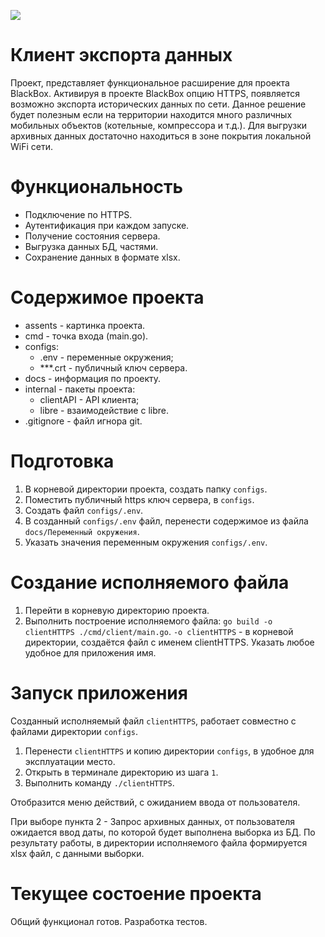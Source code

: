 ![](https://github.com/Part001-R/assets/blob/main/assets/Client%20HTTPS.png)

# Клиент экспорта данных

Проект, представляет функциональное расширение для проекта BlackBox. Активируя в проекте BlackBox опцию HTTPS, появляется возможно экспорта исторических данных по сети. Данное решение будет полезным если на территории находится много различных мобильных объектов (котельные, компрессора и т.д.). Для выгрузки архивных данных достаточно находиться в зоне покрытия локальной WiFi сети. 

# Функциональность
+ Подключение по HTTPS.
+ Аутентификация при каждом запуске.
+ Получение состояния сервера.
+ Выгрузка данных БД, частями. 
+ Сохранение данных в формате xlsx.

# Содержимое проекта
+ assents - картинка проекта.
+ cmd - точка входа (main.go).
+ configs:
  + .env - переменные окружения;
  + ***.crt - публичный ключ сервера.
+ docs - информация по проекту.
+ internal - пакеты проекта:
  +  clientAPI - API клиента;
  +  libre - взаимодействие с libre.
+ .gitignore - файл игнора git.

# Подготовка
1.  В корневой директории проекта, создать папку `configs`.
2.  Поместить публичный https ключ сервера, в `configs`.
3.  Создать файл `configs/.env`.
4.  В созданный `configs/.env` файл, перенести содержимое из файла `docs/Переменный окружения`.
5.  Указать значения переменным окружения `configs/.env`. 

# Создание исполняемого файла
1. Перейти в корневую директорию проекта.
2. Выполнить построение исполняемого файла: `go build -o clientHTTPS ./cmd/client/main.go`.
   `-o clientHTTPS` -  в корневой директории, создаётся файл с именем clientHTTPS. Указать любое удобное для приложения имя.

# Запуск приложения
Созданный исполняемый файл `clientHTTPS`, работает совместно с файлами директории `configs`. 
1. Перенести `clientHTTPS` и копию директории `configs`, в удобное для эксплуатации место.
2. Открыть в терминале директорию из шага `1`.
3. Выполнить команду `./clientHTTPS`.

Отобразится меню действий, с ожиданием ввода от пользователя.

При выборе пункта 2 - Запрос архивных данных, от пользователя ожидается ввод даты, по которой будет выполнена выборка из БД.
По результату работы, в директории исполняемого файла формируется xlsx файл, с данными выборки.

# Текущее состоение проекта
Общий функционал готов. Разработка тестов. 